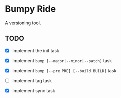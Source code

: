Bumpy Ride
==========

A versioning tool.



## TODO

- [x] Implement the init task
- [x] Implement `bump [--major|--minor|--patch]` task
- [x] Implement `bump [--pre PRE] [--build BUILD]` task
- [ ] Implement tag task
- [x] Implement sync task


